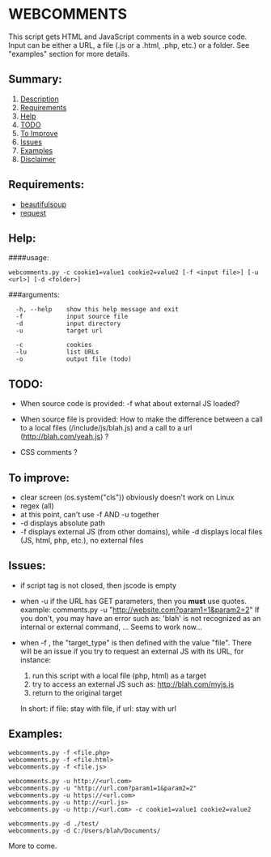WEBCOMMENTS
===========

This script gets HTML and JavaScript comments in a web source code. Input can be either a URL, a file (.js or a .html, .php, etc.) or a folder.
See "examples" section for more details.



Summary:
-------
1. [Description][1]
2. [Requirements][2]
3. [Help][3]
4. [TODO][4]
5. [To Improve][5]
6. [Issues][6]
7. [Examples][7]
8. [Disclaimer][8]


Requirements:
------------
- [beautifulsoup](https://www.crummy.com/software/BeautifulSoup/)
- [request](http://docs.python-requests.org/en/master/)



Help:
----
####usage:
~~~
webcomments.py -c cookie1=value1 cookie2=value2 [-f <input file>] [-u <url>] [-d <folder>]
~~~

###arguments:
~~~
  -h, --help 	show this help message and exit
  -f 			input source file
  -d 			input directory
  -u 			target url

  -c 			cookies
  -lu 			list URLs
  -o 			output file (todo)
~~~


TODO:
----
* When source code is provided:
	-f what about external JS loaded?

* When source file is provided:
	How to make the difference between a call to a local files (/include/js/blah.js) and a call to a url (http://blah.com/yeah.js) ?

* CSS comments ?


To improve:
----------
* clear screen (os.system("cls")) obviously doesn't work on Linux
* regex (all)
* at this point, can't use -f AND -u together
* -d displays absolute path
* -f displays external JS (from other domains), while -d displays local files (JS, html, php, etc.), no external files


Issues:
------
- if script tag is not closed, then jscode is empty
- when -u <url> if the URL has GET parameters, then you **must** use quotes. example: 
	comments.py -u "http://website.com?param1=1&param2=2"
	If you don't, you may have an error such as: 'blah' is not recognized as an internal or external command, ...
		Seems to work now...
- when -f <file>, the "target_type" is then defined with the value "file". There will be an issue if you try to request an external JS with its URL, for instance:
	1. run this script with a local file (php, html) as a target
	2. try to access an external JS such as: http://blah.com/myjs.js
	3. return to the original target

	In short: if file: stay with file, if url: stay with url


Examples:
--------
~~~
webcomments.py -f <file.php>
webcomments.py -f <file.html>
webcomments.py -f <file.js>

webcomments.py -u http://<url.com>
webcomments.py -u "http://url.com?param1=1&param2=2"
webcomments.py -u https://<url.com>
webcomments.py -u http://<url.js>
webcomments.py -u http://<url.com> -c cookie1=value1 cookie2=value2

webcomments.py -d ./test/
webcomments.py -d C:/Users/blah/Documents/
~~~

More to come.


[1]:https://github.com/Logeirs/WebComments#description
[2]:https://github.com/Logeirs/WebComments#requirements
[3]:https://github.com/Logeirs/WebComments#help
[4]:https://github.com/Logeirs/WebComments#todo
[5]:https://github.com/Logeirs/WebComments#to-improve
[6]:https://github.com/Logeirs/WebComments#issues
[7]:https://github.com/Logeirs/WebComments#examples
[8]:https://github.com/Logeirs/WebComments#disclaimer